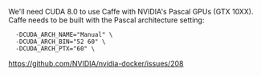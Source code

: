 We'll need CUDA 8.0 to use Caffe with NVIDIA's Pascal GPUs (GTX 10XX).
Caffe needs to be built with the Pascal architecture setting:
```
  -DCUDA_ARCH_NAME="Manual" \
  -DCUDA_ARCH_BIN="52 60" \
  -DCUDA_ARCH_PTX="60" \
```
https://github.com/NVIDIA/nvidia-docker/issues/208
